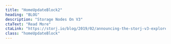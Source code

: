 ```yaml
---
title: "HomeUpdateBlock2"
heading: "BLOG"
description: "Storage Nodes On V3"
ctaText: "Read More"
ctaLink: "https://storj.io/blog/2019/02/announcing-the-storj-v3-explorer-release/"
class: "homeUpdateBlock"
---
```


